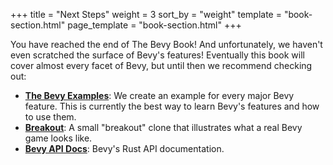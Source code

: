 +++
title = "Next Steps"
weight = 3
sort_by = "weight"
template = "book-section.html"
page_template = "book-section.html"
+++

You have reached the end of The Bevy Book! And unfortunately, we haven't even scratched the surface of Bevy's features! Eventually this book will cover almost every facet of Bevy, but until then we recommend checking out:

* **[The Bevy Examples](https://github.com/bevyengine/bevy/tree/main/examples#examples)**: We create an example for every major Bevy feature. This is currently the best way to learn Bevy's features and how to use them.
* **[Breakout](https://github.com/bevyengine/bevy/blob/main/examples/game/breakout.rs)**: A small "breakout" clone that illustrates what a real Bevy game looks like.
* **[Bevy API Docs](https://docs.rs/bevy)**: Bevy's Rust API documentation.
